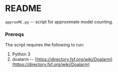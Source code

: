 # README #

`approxMC.py` -- script for approximate model counting.

### Prereqs ###
The script requires the following to run:

  1. Python 3
  2. doalarm -- [https://directory.fsf.org/wiki/Doalarm](https://directory.fsf.org/wiki/Doalarm)
